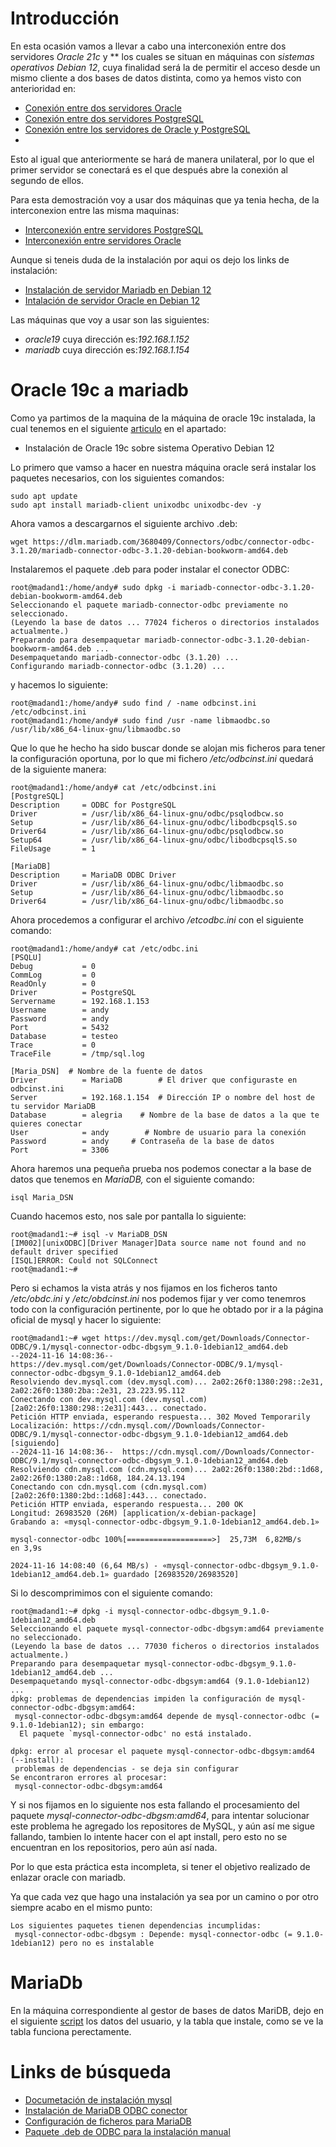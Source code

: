 # Introducción

En esta ocasión vamos a llevar a cabo una interconexión entre dos servidores *Oracle 21c* y ** los cuales se situan en máquinas con _sistemas operativos_ *Debian 12*, cuya finalidad será la de permitir el acceso desde un mismo cliente a dos bases de datos distinta, como ya hemos visto con anterioridad en:

- [Conexión entre dos servidores Oracle](dblink-Oraclex2.md)
- [Conexión entre dos servidores PostgreSQL](dblink-Postgres.md)
- [Conexión entre los servidores de Oracle y PostgreSQL](dblink-OraclexPostgre.md)
- 
Esto al igual que anteriormente se hará de manera unilateral, por lo que el primer servidor se conectará es el que después abre la conexión al segundo de ellos.

Para esta demostración voy a usar dos máquinas que ya tenia hecha, de la interconexion entre las misma maquinas:

- [Interconexión entre servidores PostgreSQL](./dblink-Postgres.md)
- [Interconexión entre servidores Oracle](./dblink-Oraclex2.md)

Aunque si teneis duda de la instalación por aqui os dejo los links de instalación:

- [Instalación de servidor Mariadb en Debian 12](./mysql.md)
- [Intalación de servidor Oracle en Debian 12](./oracle-debian.md)

Las máquinas que voy a usar son las siguientes:

- *oracle19* cuya dirección es:*192.168.1.152*
- *mariadb* cuya dirección es:*192.168.1.154*

# Oracle 19c a mariadb

Como ya partimos de la maquina de la máquina de oracle 19c instalada, la cual tenemos en el siguiente [articulo](dblink-OraclexPostgre.md) en el apartado:

- Instalación de Oracle 19c sobre sistema Operativo Debian 12

Lo primero que vamso a hacer en nuestra máquina oracle será instalar los paquetes necesarios, con los siguientes comandos:

```
sudo apt update
sudo apt install mariadb-client unixodbc unixodbc-dev -y
```
Ahora vamos a descargarnos el siguiente archivo .deb:

```
wget https://dlm.mariadb.com/3680409/Connectors/odbc/connector-odbc-3.1.20/mariadb-connector-odbc-3.1.20-debian-bookworm-amd64.deb 
```
Instalaremos el paquete .deb para poder instalar el conector ODBC:

```
root@madand1:/home/andy# sudo dpkg -i mariadb-connector-odbc-3.1.20-debian-bookworm-amd64.deb 
Seleccionando el paquete mariadb-connector-odbc previamente no seleccionado.
(Leyendo la base de datos ... 77024 ficheros o directorios instalados actualmente.)
Preparando para desempaquetar mariadb-connector-odbc-3.1.20-debian-bookworm-amd64.deb ...
Desempaquetando mariadb-connector-odbc (3.1.20) ...
Configurando mariadb-connector-odbc (3.1.20) ...

```
y hacemos lo siguiente:

```
root@madand1:/home/andy# sudo find / -name odbcinst.ini
/etc/odbcinst.ini
root@madand1:/home/andy# sudo find /usr -name libmaodbc.so
/usr/lib/x86_64-linux-gnu/libmaodbc.so
```

Que lo que he hecho ha sido buscar donde se alojan mis ficheros para tener la configuración oportuna, por lo que mi fichero */etc/odbcinst.ini* quedará de la siguiente manera:

```
root@madand1:/home/andy# cat /etc/odbcinst.ini 
[PostgreSQL]
Description     = ODBC for PostgreSQL
Driver          = /usr/lib/x86_64-linux-gnu/odbc/psqlodbcw.so
Setup           = /usr/lib/x86_64-linux-gnu/odbc/libodbcpsqlS.so
Driver64        = /usr/lib/x86_64-linux-gnu/odbc/psqlodbcw.so
Setup64         = /usr/lib/x86_64-linux-gnu/odbc/libodbcpsqlS.so
FileUsage       = 1

[MariaDB]
Description     = MariaDB ODBC Driver
Driver          = /usr/lib/x86_64-linux-gnu/odbc/libmaodbc.so
Setup           = /usr/lib/x86_64-linux-gnu/odbc/libmaodbc.so
Driver64        = /usr/lib/x86_64-linux-gnu/odbc/libmaodbc.so

```

Ahora procedemos a configurar el archivo */etcodbc.ini* con el siguiente comando:

```
root@madand1:/home/andy# cat /etc/odbc.ini 
[PSQLU]
Debug           = 0
CommLog         = 0
ReadOnly        = 0
Driver          = PostgreSQL 
Servername      = 192.168.1.153
Username        = andy
Password        = andy
Port            = 5432
Database        = testeo
Trace           = 0
TraceFile       = /tmp/sql.log

[Maria_DSN]  # Nombre de la fuente de datos
Driver          = MariaDB        # El driver que configuraste en odbcinst.ini
Server          = 192.168.1.154  # Dirección IP o nombre del host de tu servidor MariaDB
Database        = alegria    # Nombre de la base de datos a la que te quieres conectar
User            = andy        # Nombre de usuario para la conexión
Password        = andy     # Contraseña de la base de datos
Port            = 3306

```

Ahora haremos una pequeña prueba nos podemos conectar a la base de datos que tenemos en *MariaDB,* con el siguiente comando:

```isql Maria_DSN ```

Cuando hacemos esto, nos sale por pantalla lo siguiente:

```
root@madand1:~# isql -v MariaDB_DSN
[IM002][unixODBC][Driver Manager]Data source name not found and no default driver specified
[ISQL]ERROR: Could not SQLConnect
root@madand1:~# 
```

Pero si echamos la vista atrás y nos fijamos en los ficheros tanto */etc/obdc.ini* y */etc/obdcinst.ini* nos podemos fijar y ver como tenemros todo con la configuración pertinente, por lo que he obtado por ir a la página oficial de mysql y hacer lo siguiente:

```
root@madand1:~# wget https://dev.mysql.com/get/Downloads/Connector-ODBC/9.1/mysql-connector-odbc-dbgsym_9.1.0-1debian12_amd64.deb
--2024-11-16 14:08:36--  https://dev.mysql.com/get/Downloads/Connector-ODBC/9.1/mysql-connector-odbc-dbgsym_9.1.0-1debian12_amd64.deb
Resolviendo dev.mysql.com (dev.mysql.com)... 2a02:26f0:1380:298::2e31, 2a02:26f0:1380:2ba::2e31, 23.223.95.112
Conectando con dev.mysql.com (dev.mysql.com)[2a02:26f0:1380:298::2e31]:443... conectado.
Petición HTTP enviada, esperando respuesta... 302 Moved Temporarily
Localización: https://cdn.mysql.com//Downloads/Connector-ODBC/9.1/mysql-connector-odbc-dbgsym_9.1.0-1debian12_amd64.deb [siguiendo]
--2024-11-16 14:08:36--  https://cdn.mysql.com//Downloads/Connector-ODBC/9.1/mysql-connector-odbc-dbgsym_9.1.0-1debian12_amd64.deb
Resolviendo cdn.mysql.com (cdn.mysql.com)... 2a02:26f0:1380:2bd::1d68, 2a02:26f0:1380:2a8::1d68, 184.24.13.194
Conectando con cdn.mysql.com (cdn.mysql.com)[2a02:26f0:1380:2bd::1d68]:443... conectado.
Petición HTTP enviada, esperando respuesta... 200 OK
Longitud: 26983520 (26M) [application/x-debian-package]
Grabando a: «mysql-connector-odbc-dbgsym_9.1.0-1debian12_amd64.deb.1»

mysql-connector-odbc 100%[===================>]  25,73M  6,82MB/s    en 3,9s    

2024-11-16 14:08:40 (6,64 MB/s) - «mysql-connector-odbc-dbgsym_9.1.0-1debian12_amd64.deb.1» guardado [26983520/26983520]

```

Si lo descomprimimos con el siguiente comando:

```
root@madand1:~# dpkg -i mysql-connector-odbc-dbgsym_9.1.0-1debian12_amd64.deb
Seleccionando el paquete mysql-connector-odbc-dbgsym:amd64 previamente no seleccionado.
(Leyendo la base de datos ... 77030 ficheros o directorios instalados actualmente.)
Preparando para desempaquetar mysql-connector-odbc-dbgsym_9.1.0-1debian12_amd64.deb ...
Desempaquetando mysql-connector-odbc-dbgsym:amd64 (9.1.0-1debian12) ...
dpkg: problemas de dependencias impiden la configuración de mysql-connector-odbc-dbgsym:amd64:
 mysql-connector-odbc-dbgsym:amd64 depende de mysql-connector-odbc (= 9.1.0-1debian12); sin embargo:
  El paquete `mysql-connector-odbc' no está instalado.

dpkg: error al procesar el paquete mysql-connector-odbc-dbgsym:amd64 (--install):
 problemas de dependencias - se deja sin configurar
Se encontraron errores al procesar:
 mysql-connector-odbc-dbgsym:amd64

```

Y si nos fijamos en lo siguiente nos esta fallando el procesamiento del paquete *mysql-connector-odbc-dbgsm:amd64*, para intentar solucionar este problema he agregado los repositores de MySQL, y aún así me sigue fallando, tambien lo intente hacer con el apt install, pero esto no se encuentran en los repositorios, pero aún así nada.

Por lo que esta práctica esta incompleta, si tener el objetivo realizado de enlazar oracle con mariadb.

Ya que cada vez que hago una instalación ya sea por un camino o por otro siempre acabo en el mismo punto:

```
Los siguientes paquetes tienen dependencias incumplidas:
 mysql-connector-odbc-dbgsym : Depende: mysql-connector-odbc (= 9.1.0-1debian12) pero no es instalable
```
# MariaDb

En la máquina correspondiente al gestor de bases de datos MariDB, dejo en el siguiente [script](creacion-usuario-tabla-mariadb.md) los datos del usuario, y la tabla que instale, como se ve la tabla funciona perectamente.


# Links de búsqueda

- [Documetación de instalación mysql](https://dev.mysql.com/doc/connector-odbc/en/connector-odbc-installation-binary-deb.html)
- [Instalación de MariaDB ODBC conector](https://www.youtube.com/watch?v=VBAwZ2MlgTc&ab_channel=LinuxHelp)
- [Configuración de ficheros para MariaDB](https://medium.com/linux-tips-101/instalar-y-configurar-conector-odbc-a-base-de-datos-mariadb-en-ubuntu-20-c2d167f01c3d)
- [Paquete .deb de ODBC para la instalación manual](https://downloads.mysql.com/archives/c-odbc/)